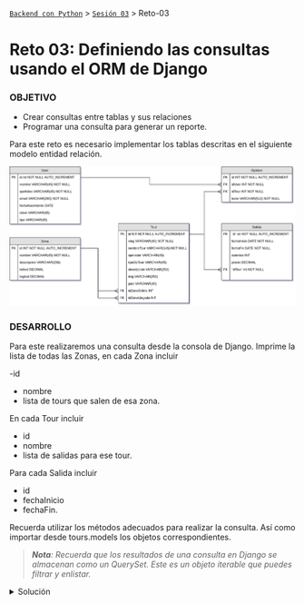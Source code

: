 [`Backend con Python`](../../Readme.md) > [`Sesión 03`](../Readme.md) > Reto-03
# Reto 03: Definiendo las consultas usando el ORM de Django

### OBJETIVO
- Crear consultas entre tablas y sus relaciones
- Programar una consulta para generar un reporte.

Para este reto es necesario implementar los tablas descritas en el siguiente modelo entidad relación.

![Modelo entidad-relación para Bedutravels](assets/bedutravels-modelo-er.png)



### DESARROLLO
Para este realizaremos una consulta desde la consola de Django. Imprime la lista de todas las Zonas, en cada Zona incluir

-id
- nombre
- lista de tours que salen de esa zona.

En cada Tour incluir
- id
- nombre
- lista de salidas para ese tour.

Para cada Salida incluir
- id
- fechaInicio
- fechaFin.

Recuerda utilizar los métodos adecuados para realizar la consulta. Así como importar desde tours.models los objetos correspondientes.

>*__Nota__: Recuerda que los resultados de una consulta en Django se almacenan como un QuerySet. Este es un objeto iterable que puedes filtrar y enlistar.*


<details>
<summary>
Solución
</summary>


Importar los modelos.
   __Dentro el Shell de Django:__

   ```python
   >>> from tours.models import Zona, Tour, Salida
   ```
Para asignar asignar los objetos a una variable utilizar el método .all() pues no queremos filtrar ningún registro.
   ```
   >>> zonas = Zona.objects.all()
   >>> zonas
   <QuerySet [<Zona: Ciudad de México>, <Zona: Yucatán>, <Zona: Chiapas>, <Zona: Guanajuato>]>
   ```

Debido a que el objeto zonas es un conjunto iterable podemos utilizar un for con list comprehension y  dar formato a los tours y salidas.
   ```
   >>> for zona in zonas:
   ...     print(zona.id, zona)
   ...     for tour in zona.tours_salida.all():
   ...         print("   ", tour.id, tour)
   ...         for salida in tour.salidas.all():
   ...             print("   "*2, salida.id, salida.fechaInicio, salida.fechaFin)


   ```
   Resultado
   ```
   1 Ciudad de México
       1 Chiapas Hermoso
          1 2019-06-21 2019-06-26
          2 2019-07-03 2019-07-08
          3 2019-07-09 2019-07-14
       2 Guanajuato por siempre
          4 2019-07-21 2019-07-26
          5 2019-08-03 2019-08-03
          6 2019-08-03 2019-08-03
          7 2019-08-09 2019-08-14
       3 Yucatán y naturaleza
          8 2019-08-22 2019-08-26
          9 2019-08-22 2019-08-27
          10 2019-09-13 2019-09-19
   2 Yucatán
   3 Chiapas
   4 Guanajuato
  
   ```
</details>
